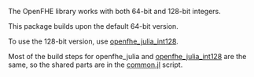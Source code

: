 The OpenFHE library works with both 64-bit and 128-bit integers.

This package builds upon the default 64-bit version.

To use the 128-bit version, use
[openfhe_julia_int128](https://github.com/JuliaPackaging/Yggdrasil/tree/master/O/openfhe_julia_int128).

Most of the build steps for openfhe_julia and
[openfhe_julia_int128](https://github.com/JuliaPackaging/Yggdrasil/tree/master/O/openfhe_julia_int128) are the same,
so the shared parts are in the
[common.jl](https://github.com/JuliaPackaging/Yggdrasil/blob/master/O/openfhe_julia/common.jl) script.